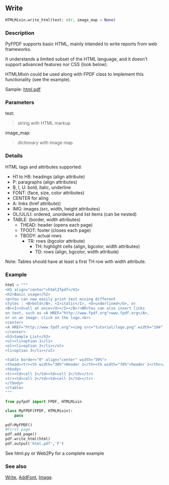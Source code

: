 ## Write ##

```python
HTMLMixin.write_html(text: str, image_map = None)
```

### Description ###

PyFPDF supports basic HTML, mainly intended to write reports from web frameworks.

It understands a limited subset of the HTML language, and it doesn't support advanced features nor CSS (look below).

HTMLMixin could be used along with FPDF class to implement this functionality (see the example).

Sample: [html.pdf](http://pyfpdf.googlecode.com/files/html.pdf)

### Parameters ###

test:
> string with HTML markup

image_map:
> dictionary with image map

### Details ###

HTML tags and attributes supported:

  * H1 to H8: headings (align attribute)
  * P: paragraphs (align attributes)
  * B, I, U: bold, italic, underline
  * FONT: (face, size, color attributes)
  * CENTER for aling
  * A: links (href attribute))
  * IMG: images (src, width, height attributes)
  * OL/UL/LI: ordered, unordered and list items (can be nested)
  * TABLE: (border, width attributes)
    * THEAD: header (opens each page)
    * TFOOT: footer (closes each page)
    * TBODY: actual rows
      * TR: rows (bgcolor attribute)
        * TH: highlight cells (align, bgcolor, width attributes)
        * TD: rows (align, bgcolor, width attribute)

Note: Tables should have at least a first TH row with width attribute.

### Example ###

```python
html = """
<H1 align="center">html2fpdf</H1>
<h2>Basic usage</h2>
<p>You can now easily print text mixing different
styles : <B>bold</B>, <I>italic</I>, <U>underlined</U>, or
<B><I><U>all at once</U></I></B>!<BR>You can also insert links
on text, such as <A HREF="http://www.fpdf.org">www.fpdf.org</A>,
or on an image: click on the logo.<br>
<center>
<A HREF="http://www.fpdf.org"><img src="tutorial/logo.png" width="104" height="71"></A>
</center>
<h3>Sample List</h3>
<ul><li>option 1</li>
<ol><li>option 2</li></ol>
<li>option 3</li></ul>

<table border="0" align="center" width="50%">
<thead><tr><th width="30%">Header 1</th><th width="70%">header 2</th></tr></thead>
<tbody>
<tr><td>cell 1</td><td>cell 2</td></tr>
<tr><td>cell 2</td><td>cell 3</td></tr>
</tbody>
</table>
"""

from pyfpdf import FPDF, HTMLMixin

class MyFPDF(FPDF, HTMLMixin):
    pass
                    
pdf=MyFPDF()
#First page
pdf.add_page()
pdf.write_html(html)
pdf.output('html.pdf','F')
```
See html.py or Web2Py for a complete example

### See also ###
[Write](Write.md), [AddFont](AddFont.md), [Image](Image.md).

